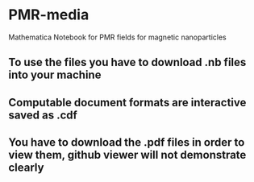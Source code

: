 # PMR-media
Mathematica Notebook for PMR fields for magnetic nanoparticles


## To use the files you have to download .nb files into your machine
## Computable document formats are interactive saved as .cdf 
## You have to download the .pdf files in order to view them, github viewer will not demonstrate clearly
